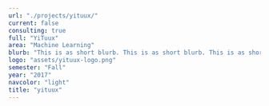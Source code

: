 ```yaml
---
url: "./projects/yituux/"
current: false
consulting: true
full: "YiTuux"
area: "Machine Learning"
blurb: "This is as short blurb. This is as short blurb. This is as short blurb. This is as short blurb. This is as short blurb"
logo: "assets/yituux-logo.png"
semester: "Fall"
year: "2017"
navcolor: "light"
title: "yituux"
---
```

